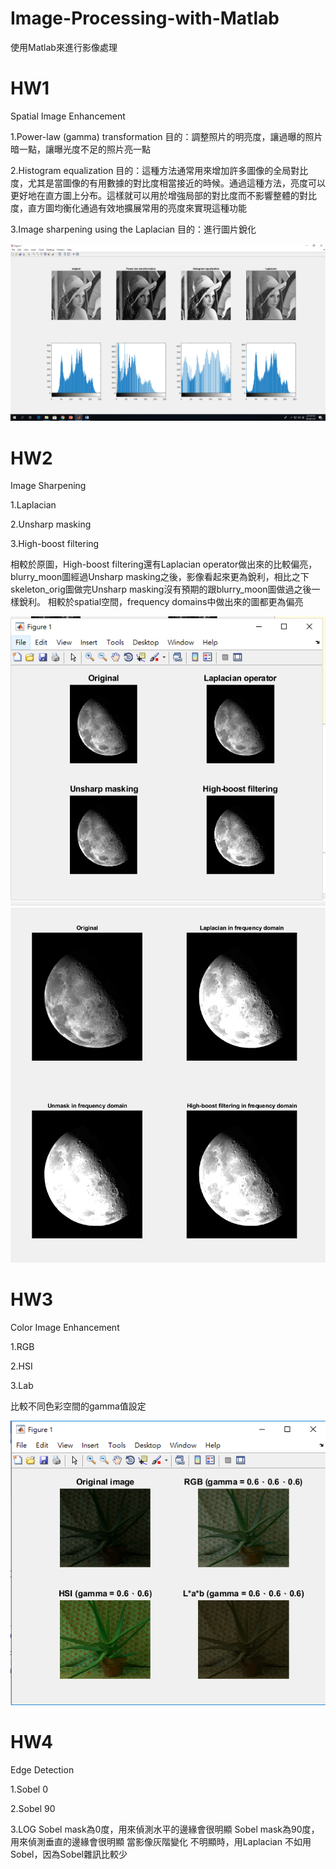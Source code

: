 # Image-Processing-with-Matlab
使用Matlab來進行影像處理

# HW1
Spatial Image Enhancement

1.Power-law (gamma) transformation 目的：調整照片的明亮度，讓過曝的照片暗一點，讓曝光度不足的照片亮一點

2.Histogram equalization 目的：這種方法通常用來增加許多圖像的全局對比度，尤其是當圖像的有用數據的對比度相當接近的時候。通過這種方法，亮度可以更好地在直方圖上分布。這樣就可以用於增強局部的對比度而不影響整體的對比度，直方圖均衡化通過有效地擴展常用的亮度來實現這種功能

3.Image sharpening using the Laplacian 目的：進行圖片銳化

![image](https://github.com/leognha/Image-Processing-with-Matlab/blob/master/result/HW1.png)



# HW2
Image Sharpening

1.Laplacian 

2.Unsharp masking

3.High-boost filtering

相較於原圖，High-boost filtering還有Laplacian operator做出來的比較偏亮，blurry_moon圖經過Unsharp masking之後，影像看起來更為銳利，相比之下skeleton_orig圖做完Unsharp masking沒有預期的跟blurry_moon圖做過之後一樣銳利。
相較於spatial空間，frequency domains中做出來的圖都更為偏亮

![image](https://github.com/leognha/Image-Processing-with-Matlab/blob/master/result/HW2-1.png)
![image](https://github.com/leognha/Image-Processing-with-Matlab/blob/master/result/HW2-2.png)

# HW3
Color Image Enhancement

1.RGB

2.HSI

3.Lab

比較不同色彩空間的gamma值設定

![image](https://github.com/leognha/Image-Processing-with-Matlab/blob/master/result/HW3.png)

# HW4
Edge Detection

1.Sobel 0

2.Sobel 90

3.LOG
Sobel mask為0度，用來偵測水平的邊緣會很明顯
Sobel mask為90度，用來偵測垂直的邊緣會很明顯
當影像灰階變化 不明顯時，用Laplacian 不如用 Sobel，因為Sobel雜訊比較少

